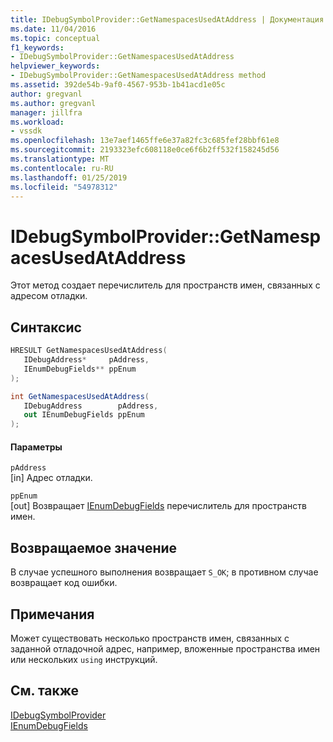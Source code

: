```yaml
---
title: IDebugSymbolProvider::GetNamespacesUsedAtAddress | Документация Майкрософт
ms.date: 11/04/2016
ms.topic: conceptual
f1_keywords:
- IDebugSymbolProvider::GetNamespacesUsedAtAddress
helpviewer_keywords:
- IDebugSymbolProvider::GetNamespacesUsedAtAddress method
ms.assetid: 392de54b-9af0-4567-953b-1b41acd1e05c
author: gregvanl
ms.author: gregvanl
manager: jillfra
ms.workload:
- vssdk
ms.openlocfilehash: 13e7aef1465ffe6e37a82fc3c685fef28bbf61e8
ms.sourcegitcommit: 2193323efc608118e0ce6f6b2ff532f158245d56
ms.translationtype: MT
ms.contentlocale: ru-RU
ms.lasthandoff: 01/25/2019
ms.locfileid: "54978312"
---
```

# <a name="idebugsymbolprovidergetnamespacesusedataddress"></a>IDebugSymbolProvider::GetNamespacesUsedAtAddress
Этот метод создает перечислитель для пространств имен, связанных с адресом отладки.  
  
## <a name="syntax"></a>Синтаксис  
  
```cpp  
HRESULT GetNamespacesUsedAtAddress(   
   IDebugAddress*     pAddress,  
   IEnumDebugFields** ppEnum  
);  
```  
  
```csharp  
int GetNamespacesUsedAtAddress(  
   IDebugAddress        pAddress,  
   out IEnumDebugFields ppEnum  
);  
```  
  
#### <a name="parameters"></a>Параметры  
 `pAddress`  
 [in] Адрес отладки.  
  
 `ppEnum`  
 [out] Возвращает [IEnumDebugFields](../../../extensibility/debugger/reference/ienumdebugfields.md) перечислитель для пространств имен.  
  
## <a name="return-value"></a>Возвращаемое значение  
 В случае успешного выполнения возвращает `S_OK`; в противном случае возвращает код ошибки.  
  
## <a name="remarks"></a>Примечания  
 Может существовать несколько пространств имен, связанных с заданной отладочной адрес, например, вложенные пространства имен или нескольких `using` инструкций.  
  
## <a name="see-also"></a>См. также  
 [IDebugSymbolProvider](../../../extensibility/debugger/reference/idebugsymbolprovider.md)   
 [IEnumDebugFields](../../../extensibility/debugger/reference/ienumdebugfields.md)
